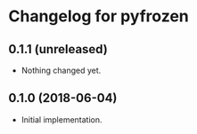 Changelog for pyfrozen
======================

0.1.1 (unreleased)
------------------

- Nothing changed yet.


0.1.0 (2018-06-04)
------------------

- Initial implementation.
